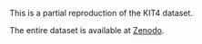 This is a partial reproduction of the KIT4 dataset.

The entire dataset is available at [Zenodo](https://doi.org/10.5281/zenodo.1203914).
